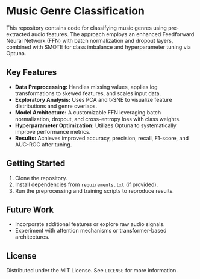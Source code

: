 # Music Genre Classification

This repository contains code for classifying music genres using pre-extracted audio features. The approach employs an enhanced Feedforward Neural Network (FFN) with batch normalization and dropout layers, combined with SMOTE for class imbalance and hyperparameter tuning via Optuna.

## Key Features
- **Data Preprocessing:** Handles missing values, applies log transformations to skewed features, and scales input data.
- **Exploratory Analysis:** Uses PCA and t-SNE to visualize feature distributions and genre overlaps.
- **Model Architecture:** A customizable FFN leveraging batch normalization, dropout, and cross-entropy loss with class weights.
- **Hyperparameter Optimization:** Utilizes Optuna to systematically improve performance metrics.
- **Results:** Achieves improved accuracy, precision, recall, F1-score, and AUC-ROC after tuning.

## Getting Started
1. Clone the repository.
2. Install dependencies from `requirements.txt` (if provided).
3. Run the preprocessing and training scripts to reproduce results.

## Future Work
- Incorporate additional features or explore raw audio signals.
- Experiment with attention mechanisms or transformer-based architectures.

## License
Distributed under the MIT License. See `LICENSE` for more information.

